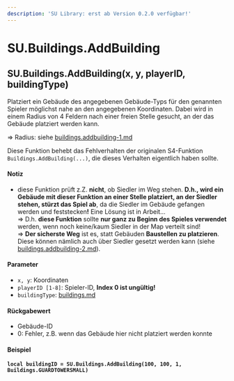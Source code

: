 ```yaml
---
description: 'SU Library: erst ab Version 0.2.0 verfügbar!'
---
```


# SU.Buildings.AddBuilding

## SU.Buildings.AddBuilding(x, y, playerID, buildingType)

Platziert ein Gebäude des angegebenen Gebäude-Typs für den genannten Spieler möglichst nahe an den angegebenen Koordinaten. Dabei wird in einem Radius von 4 Feldern nach einer freien Stelle gesucht, an der das Gebäude platziert werden kann.

⇒ Radius: siehe [buildings.addbuilding-1.md](buildings.addbuilding-1.md "mention")

Diese Funktion behebt das Fehlverhalten der originalen S4-Funktion `Buildings.AddBuilding(...)`, die dieses Verhalten eigentlich haben sollte.

#### Notiz

* diese Funktion prüft z.Z. **nicht**, ob Siedler im Weg stehen. **D.h., wird ein Gebäude mit dieser Funktion an einer Stelle platziert, an der Siedler stehen, stürzt das Spiel ab**, da die Siedler im Gebäude gefangen werden und feststecke&#x6E;**!** Eine Lösung ist in Arbeit...\
  ⇒ D.h. **diese Funktion** sollte **nur ganz zu Beginn des Spieles verwendet** werden, wenn noch keine/kaum Siedler in der Map verteilt sind!\
  ⇒ **Der sicherste Weg** ist es, statt Gebäuden **Baustellen zu platzieren**. Diese können nämlich auch über Siedler gesetzt werden kann (siehe [buildings.addbuilding-2.md](buildings.addbuilding-2.md "mention")).

#### Parameter

* `x, y`: Koordinaten
* `playerID [1-8]`: Spieler-ID, **Index 0 ist ungültig!**
* `buildingType`: [buildings.md](../../api-enums/buildings.md "mention")

#### Rückgabewert

* Gebäude-ID
* 0: Fehler, z.B. wenn das Gebäude hier nicht platziert werden konnte

#### Beispiel

<pre class="language-lua"><code class="lang-lua"><strong>local buildingID = SU.Buildings.AddBuilding(100, 100, 1, Buildings.GUARDTOWERSMALL)
</strong></code></pre>
